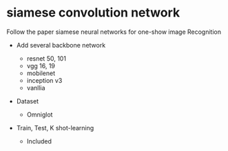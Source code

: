 # siamese convolution network
Follow the paper siamese neural networks for one-show image Recognition
- Add several backbone network
  - resnet 50, 101
  - vgg 16, 19
  - mobilenet
  - inception v3
  - vanllia

- Dataset
  - Omniglot
  
- Train, Test, K shot-learning
  - Included
